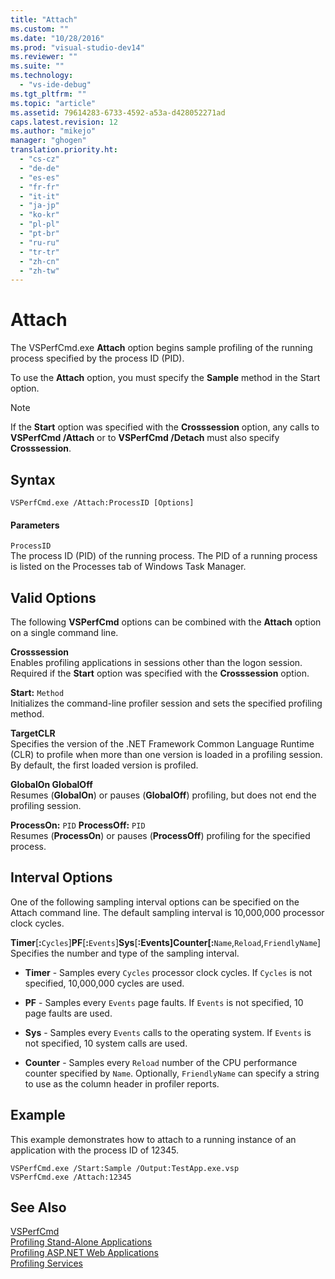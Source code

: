 ```yaml
---
title: "Attach"
ms.custom: ""
ms.date: "10/28/2016"
ms.prod: "visual-studio-dev14"
ms.reviewer: ""
ms.suite: ""
ms.technology: 
  - "vs-ide-debug"
ms.tgt_pltfrm: ""
ms.topic: "article"
ms.assetid: 79614283-6733-4592-a53a-d428052271ad
caps.latest.revision: 12
ms.author: "mikejo"
manager: "ghogen"
translation.priority.ht: 
  - "cs-cz"
  - "de-de"
  - "es-es"
  - "fr-fr"
  - "it-it"
  - "ja-jp"
  - "ko-kr"
  - "pl-pl"
  - "pt-br"
  - "ru-ru"
  - "tr-tr"
  - "zh-cn"
  - "zh-tw"
---
```

# Attach
The VSPerfCmd.exe **Attach** option begins sample profiling of the running process specified by the process ID (PID).  
  
 To use the **Attach** option, you must specify the **Sample** method in the Start option.  
  
> [!NOTE]
>  If the **Start** option was specified with the **Crosssession** option, any calls to **VSPerfCmd /Attach** or to **VSPerfCmd /Detach** must also specify **Crosssession**.  
  
## Syntax  
  
```  
VSPerfCmd.exe /Attach:ProcessID [Options]  
```  
  
#### Parameters  
 `ProcessID`  
 The process ID (PID) of the running process. The PID of a running process is listed on the Processes tab of Windows Task Manager.  
  
## Valid Options  
 The following **VSPerfCmd** options can be combined with the **Attach** option on a single command line.  
  
 **Crosssession**  
 Enables profiling applications in sessions other than the logon session. Required if the **Start** option was specified with the **Crosssession** option.  
  
 **Start:** `Method`  
 Initializes the command-line profiler session and sets the specified profiling method.  
  
 **TargetCLR**  
 Specifies the version of the .NET Framework Common Language Runtime (CLR) to profile when more than one version is loaded in a profiling session. By default, the first loaded version is profiled.  
  
 **GlobalOn GlobalOff**  
 Resumes (**GlobalOn**) or pauses (**GlobalOff**) profiling, but does not end the profiling session.  
  
 **ProcessOn:** `PID` **ProcessOff:** `PID`  
 Resumes (**ProcessOn**) or pauses (**ProcessOff**) profiling for the specified process.  
  
## Interval Options  
 One of the following sampling interval options can be specified on the Attach command line. The default sampling interval is 10,000,000 processor clock cycles.  
  
 **Timer**[**:**`Cycles`]**PF**[**:**`Events`]**Sys**[**:**Events]**Counter**[**:**`Name`,`Reload`,`FriendlyName`]  
 Specifies the number and type of the sampling interval.  
  
-   **Timer** - Samples every `Cycles` processor clock cycles. If `Cycles` is not specified, 10,000,000 cycles are used.  
  
-   **PF** - Samples every `Events` page faults. If `Events` is not specified, 10 page faults are used.  
  
-   **Sys** - Samples every `Events` calls to the operating system. If `Events` is not specified, 10 system calls are used.  
  
-   **Counter** - Samples every `Reload` number of the CPU performance counter specified by `Name`. Optionally, `FriendlyName` can specify a string to use as the column header in profiler reports.  
  
## Example  
 This example demonstrates how to attach to a running instance of an application with the process ID of 12345.  
  
```  
VSPerfCmd.exe /Start:Sample /Output:TestApp.exe.vsp  
VSPerfCmd.exe /Attach:12345  
```  
  
## See Also  
 [VSPerfCmd](../profiling/vsperfcmd.md)   
 [Profiling Stand-Alone Applications](../profiling/command-line-profiling-of-stand-alone-applications.md)   
 [Profiling ASP.NET Web Applications](../profiling/command-line-profiling-of-aspnet-web-applications.md)   
 [Profiling Services](../profiling/command-line-profiling-of-services.md)